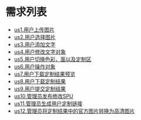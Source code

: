 需求列表
=======

* [us1.用户上传图片](#us1.用户上传图片.md)
* [us2.用户选择图片](#us2.用户选择图片.md)
* [us3.用户添加文字](#us3.用户添加文字.md)
* [us4.用户修改文字对象](#us4.用户修改文字对象.md)
* [us5.用户切换色彩，面以及定制区](#us5.用户切换色彩，面以及定制区.md)
* [us6.用户操作对象](#us6.用户操作对象.md)
* [us7.用户下载定制结果预览](#us7.用户下载定制结果预览.md)
* [us8.用户下载定制结果](#us8.用户下载定制结果.md)
* [us9.用户提交定制结果](#us9.用户提交定制结果.md)
* [us10.管理员发布修改SPU](#us10.管理员发布修改SPU.md)
* [us11.管理员生成用户定制链接](#us11.管理员生成用户定制链接.md)
* [us12.管理员将定制结果中的官方图片转换为高清图片](#us12.管理员将定制结果中的官方图片转换为高清图片.md)
